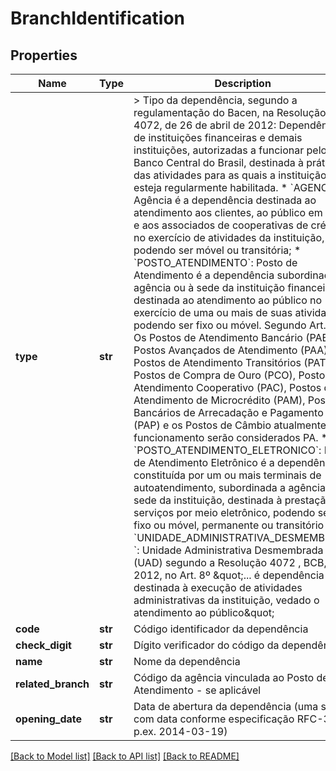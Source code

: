 # BranchIdentification

## Properties
Name | Type | Description | Notes
------------ | ------------- | ------------- | -------------
**type** | **str** |  &gt; Tipo da dependência, segundo a regulamentação do Bacen,  na Resolução Nº 4072, de 26 de abril de 2012: Dependência de instituições financeiras e demais instituições, autorizadas a funcionar pelo Banco Central do Brasil, destinada à prática das atividades para as quais a instituição esteja regularmente habilitada.  * &#x60;AGENCIA&#x60;: Agência é a dependência destinada ao atendimento aos clientes, ao público em geral e aos associados de cooperativas de crédito, no exercício de atividades da instituição, não podendo ser móvel ou transitória;  * &#x60;POSTO_ATENDIMENTO&#x60;: Posto de Atendimento é a dependência subordinada a agência  ou à sede da instituição financeira, destinada ao atendimento ao público no exercício de uma ou mais de suas atividades, podendo ser fixo ou móvel. Segundo Art.15. Os Postos de Atendimento Bancário (PAB), Postos Avançados de Atendimento (PAA), Postos de Atendimento Transitórios (PAT), Postos de Compra de Ouro (PCO), Postos de Atendimento Cooperativo (PAC), Postos de Atendimento de Microcrédito (PAM), Postos Bancários de Arrecadação e Pagamento (PAP) e os Postos de Câmbio atualmente em funcionamento serão considerados PA.  * &#x60;POSTO_ATENDIMENTO_ELETRONICO&#x60;: Posto de Atendimento Eletrônico é a dependência constituída por um ou mais terminais de autoatendimento, subordinada a agência ou à sede da instituição, destinada à prestação de serviços por meio eletrônico, podendo ser fixo ou móvel, permanente ou transitório  * &#x60;UNIDADE_ADMINISTRATIVA_DESMEMBRADA &#x60;: Unidade Administrativa Desmembrada (UAD) segundo a Resolução 4072 , BCB, 2012, no Art. 8º \&quot;... é dependência destinada à execução de atividades administrativas da instituição, vedado o atendimento ao público\&quot; | 
**code** | **str** | Código identificador da dependência | 
**check_digit** | **str** | Dígito verificador do código da dependência | 
**name** | **str** | Nome da dependência | 
**related_branch** | **str** | Código da agência vinculada ao Posto de Atendimento - se aplicável | [optional] 
**opening_date** | **str** | Data de abertura da dependência (uma string com data conforme especificação RFC-3339. p.ex. 2014-03-19) | [optional] 

[[Back to Model list]](../README.md#documentation-for-models) [[Back to API list]](../README.md#documentation-for-api-endpoints) [[Back to README]](../README.md)

